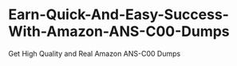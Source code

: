 # Earn-Quick-And-Easy-Success-With-Amazon-ANS-C00-Dumps
Get High Quality and Real Amazon ANS-C00 Dumps
